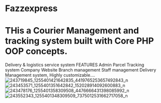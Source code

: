 # Fazzexpress
# THis a Courier Management and tracking system built with Core PHP OOP concepts.
Delivery & logistics service system
FEATURES
Admin
Parcel Tracking system
Company Website 
Branch management
Staff management
Delivery Management  system, 
Highly customizable….
![243719845_1255401421642835_4419765253657492843_n](https://user-images.githubusercontent.com/60238828/187420482-1c0fe7f6-64c7-4b0c-94a3-74cba848e356.jpg)
![243453571_1255401351642842_152028914092600883_n](https://user-images.githubusercontent.com/60238828/187420510-2aa6602a-5d17-470d-a6a8-9083a2bcd093.jpg)
![243478176_1255401358309508_4476666431398085992_n](https://user-images.githubusercontent.com/60238828/187420550-acb79cad-107b-4624-8974-b2ffa7291b4e.jpg)
![243552343_1255401348309509_7375012531662717058_n](https://user-images.githubusercontent.com/60238828/187420650-17cfd8f0-e9ea-4c57-b66d-cb42d71ff19a.jpg)
